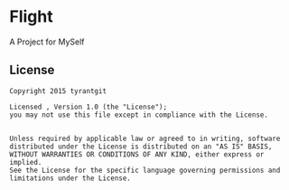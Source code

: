 # Flight

A Project for MySelf


## License

    Copyright 2015 tyrantgit

    Licensed , Version 1.0 (the "License");
    you may not use this file except in compliance with the License.
    

    Unless required by applicable law or agreed to in writing, software
    distributed under the License is distributed on an "AS IS" BASIS,
    WITHOUT WARRANTIES OR CONDITIONS OF ANY KIND, either express or implied.
    See the License for the specific language governing permissions and
    limitations under the License.